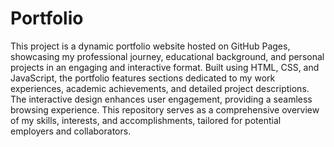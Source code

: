 # Portfolio

This project is a dynamic portfolio website hosted on GitHub Pages, showcasing my professional journey, educational background, and personal projects in an engaging and interactive format. Built using HTML, CSS, and JavaScript, the portfolio features sections dedicated to my work experiences, academic achievements, and detailed project descriptions. The interactive design enhances user engagement, providing a seamless browsing experience. This repository serves as a comprehensive overview of my skills, interests, and accomplishments, tailored for potential employers and collaborators.
